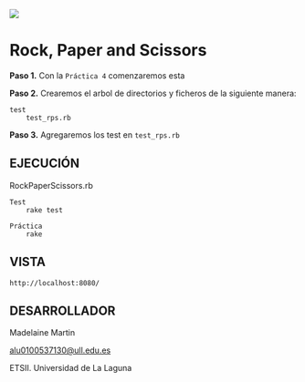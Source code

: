 ![](http://banot.etsii.ull.es/alu4103/rpsss.jpg)

Rock, Paper and Scissors
================================

**Paso 1.** Con la `Práctica 4` comenzaremos esta

**Paso 2.** Crearemos el arbol de directorios y ficheros de la siguiente manera:

	test
		test_rps.rb

**Paso 3.** Agregaremos los test en `test_rps.rb`

## EJECUCIÓN ##

RockPaperScissors.rb

	Test	
		rake test

	Práctica
		rake

## VISTA ##

	http://localhost:8080/


## DESARROLLADOR ##

Madelaine Martin

alu0100537130@ull.edu.es

ETSII. Universidad de La Laguna



